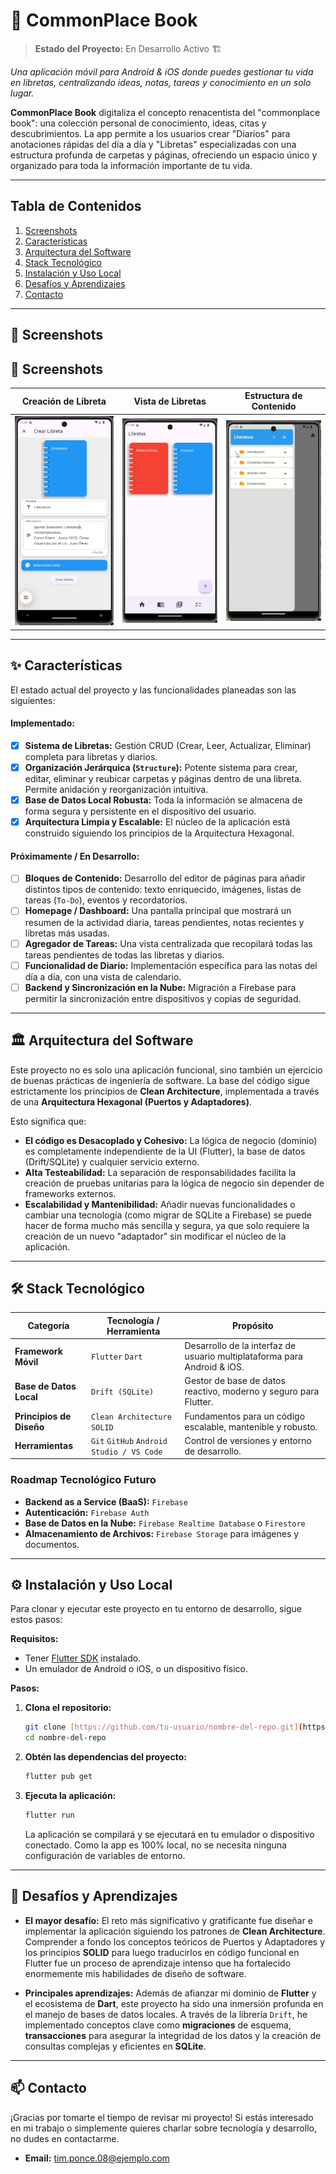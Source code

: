 # 📓 CommonPlace Book

> **Estado del Proyecto:** En Desarrollo Activo 🏗️

_Una aplicación móvil para Android & iOS donde puedes gestionar tu vida en libretas, centralizando ideas, notas, tareas y conocimiento en un solo lugar._

**CommonPlace Book** digitaliza el concepto renacentista del "commonplace book": una colección personal de conocimiento, ideas, citas y descubrimientos. La app permite a los usuarios crear "Diarios" para anotaciones rápidas del día a día y "Libretas" especializadas con una estructura profunda de carpetas y páginas, ofreciendo un espacio único y organizado para toda la información importante de tu vida.

---

## Tabla de Contenidos
1. [Screenshots](#-screenshots)
2. [Características](#-características)
3. [Arquitectura del Software](#-arquitectura-del-software)
4. [Stack Tecnológico](#-stack-tecnológico)
5. [Instalación y Uso Local](#-instalación-y-uso-local)
6. [Desafíos y Aprendizajes](#-desafíos-y-aprendizajes)
7. [Contacto](#-contacto)

---

## 📸 Screenshots

## 📸 Screenshots

| Creación de Libreta | Vista de Libretas | Estructura de Contenido |
| :---: |:---:|:---:|
| ![](readme_screenshots/vista_creacion.png) | ![](readme_screenshots/vista_libretas.png) | ![](readme_screenshots/vista_contenido.gif) |


---

## ✨ Características

El estado actual del proyecto y las funcionalidades planeadas son las siguientes:

#### Implementado:
- [x] **Sistema de Libretas:** Gestión CRUD (Crear, Leer, Actualizar, Eliminar) completa para libretas y diarios.
- [x] **Organización Jerárquica (`Structure`):** Potente sistema para crear, editar, eliminar y reubicar carpetas y páginas dentro de una libreta. Permite anidación y reorganización intuitiva.
- [x] **Base de Datos Local Robusta:** Toda la información se almacena de forma segura y persistente en el dispositivo del usuario.
- [x] **Arquitectura Limpia y Escalable:** El núcleo de la aplicación está construido siguiendo los principios de la Arquitectura Hexagonal.

#### Próximamente / En Desarrollo:
- [ ] **Bloques de Contenido:** Desarrollo del editor de páginas para añadir distintos tipos de contenido: texto enriquecido, imágenes, listas de tareas (`To-Do`), eventos y recordatorios.
- [ ] **Homepage / Dashboard:** Una pantalla principal que mostrará un resumen de la actividad diaria, tareas pendientes, notas recientes y libretas más usadas.
- [ ] **Agregador de Tareas:** Una vista centralizada que recopilará todas las tareas pendientes de todas las libretas y diarios.
- [ ] **Funcionalidad de Diario:** Implementación específica para las notas del día a día, con una vista de calendario.
- [ ] **Backend y Sincronización en la Nube:** Migración a Firebase para permitir la sincronización entre dispositivos y copias de seguridad.

---

## 🏛️ Arquitectura del Software

Este proyecto no es solo una aplicación funcional, sino también un ejercicio de buenas prácticas de ingeniería de software. La base del código sigue estrictamente los principios de **Clean Architecture**, implementada a través de una **Arquitectura Hexagonal (Puertos y Adaptadores)**.

Esto significa que:
* **El código es Desacoplado y Cohesivo:** La lógica de negocio (dominio) es completamente independiente de la UI (Flutter), la base de datos (Drift/SQLite) y cualquier servicio externo.
* **Alta Testeabilidad:** La separación de responsabilidades facilita la creación de pruebas unitarias para la lógica de negocio sin depender de frameworks externos.
* **Escalabilidad y Mantenibilidad:** Añadir nuevas funcionalidades o cambiar una tecnología (como migrar de SQLite a Firebase) se puede hacer de forma mucho más sencilla y segura, ya que solo requiere la creación de un nuevo "adaptador" sin modificar el núcleo de la aplicación.

---

## 🛠️ Stack Tecnológico

| Categoría | Tecnología / Herramienta | Propósito |
|---|---|---|
| **Framework Móvil** | `Flutter` `Dart` | Desarrollo de la interfaz de usuario multiplataforma para Android & iOS. |
| **Base de Datos Local** | `Drift (SQLite)` | Gestor de base de datos reactivo, moderno y seguro para Flutter. |
| **Principios de Diseño**| `Clean Architecture` `SOLID` | Fundamentos para un código escalable, mantenible y robusto. |
| **Herramientas** | `Git` `GitHub` `Android Studio / VS Code`| Control de versiones y entorno de desarrollo. |

### Roadmap Tecnológico Futuro
- **Backend as a Service (BaaS):** `Firebase`
- **Autenticación:** `Firebase Auth`
- **Base de Datos en la Nube:** `Firebase Realtime Database` o `Firestore`
- **Almacenamiento de Archivos:** `Firebase Storage` para imágenes y documentos.

---

## ⚙️ Instalación y Uso Local

Para clonar y ejecutar este proyecto en tu entorno de desarrollo, sigue estos pasos:

**Requisitos:**
* Tener [Flutter SDK](https://docs.flutter.dev/get-started/install) instalado.
* Un emulador de Android o iOS, o un dispositivo físico.

**Pasos:**

1.  **Clona el repositorio:**
    ```bash
    git clone [https://github.com/tu-usuario/nombre-del-repo.git](https://github.com/tu-usuario/nombre-del-repo.git)
    cd nombre-del-repo
    ```

2.  **Obtén las dependencias del proyecto:**
    ```bash
    flutter pub get
    ```

3.  **Ejecuta la aplicación:**
    ```bash
    flutter run
    ```
    La aplicación se compilará y se ejecutará en tu emulador o dispositivo conectado. Como la app es 100% local, no se necesita ninguna configuración de variables de entorno.

---

## 🧠 Desafíos y Aprendizajes

* **El mayor desafío:** El reto más significativo y gratificante fue diseñar e implementar la aplicación siguiendo los patrones de **Clean Architecture**. Comprender a fondo los conceptos teóricos de Puertos y Adaptadores y los principios **SOLID** para luego traducirlos en código funcional en Flutter fue un proceso de aprendizaje intenso que ha fortalecido enormemente mis habilidades de diseño de software.

* **Principales aprendizajes:** Además de afianzar mi dominio de **Flutter** y el ecosistema de **Dart**, este proyecto ha sido una inmersión profunda en el manejo de bases de datos locales. A través de la librería `Drift`, he implementado conceptos clave como **migraciones** de esquema, **transacciones** para asegurar la integridad de los datos y la creación de consultas complejas y eficientes en **SQLite**.

---

## 📫 Contacto

¡Gracias por tomarte el tiempo de revisar mi proyecto! Si estás interesado en mi trabajo o simplemente quieres charlar sobre tecnología y desarrollo, no dudes en contactarme.

* **Email:** tim.ponce.08@ejemplo.com
